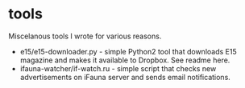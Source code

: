 # tools
Miscelanous tools I wrote for various reasons.

 - e15/e15-downloader.py - simple Python2 tool that downloads E15 magazine and makes it available to Dropbox. See readme here.
 - ifauna-watcher/if-watch.ru - simple script that checks new advertisements on iFauna server and sends email notifications.
